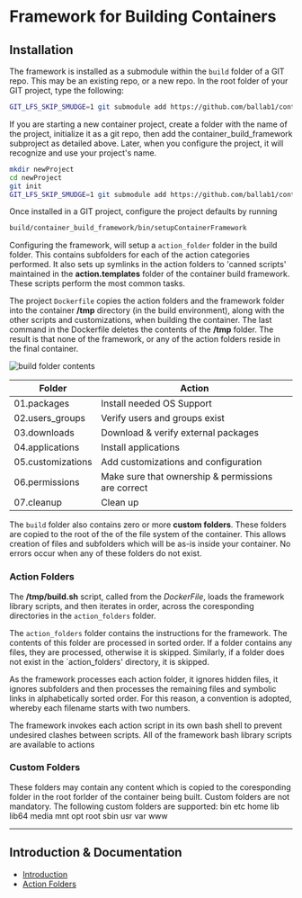 # Framework for Building Containers

## Installation

The framework is installed as a submodule within the `build` folder of a GIT repo. This may be an existing repo, or a new repo. 
In the root folder of your GIT project, type the following:
```bash
GIT_LFS_SKIP_SMUDGE=1 git submodule add https://github.com/ballab1/container_build_framework.git build/container_build_framework
```
If you are starting a new container project, create a folder with the name of the project, initialize it as a git repo, then add the container\_build\_framework subproject as detailed above. Later, when you configure the project, it will recognize and use your project's name.
```bash
mkdir newProject
cd newProject
git init
GIT_LFS_SKIP_SMUDGE=1 git submodule add https://github.com/ballab1/container_build_framework.git build/container_build_framework
```

Once installed in a GIT project, configure the project defaults by running 
```bash
build/container_build_framework/bin/setupContainerFramework
```

Configuring the framework, will setup a `action_folder` folder in the build folder. This contains subfolders for each of the action categories performed. It also sets up symlinks in the action folders to 'canned scripts' maintained in the **action.templates** folder of the container build framework. These scripts perform the most common tasks. 

The project `Dockerfile` copies the action folders and the framework folder into the container **/tmp** directory (in the build environment), along with the other scripts and customizations, when building the container. The last command in the Dockerfile deletes the contents of the **/tmp** folder. The result is that none of the framework, or any of the action folders reside in the final container.

![build folder contents](./build_folder_contents.png) 


Folder | Action
--- | --- 
01.packages |  Install needed OS Support
02.users_groups | Verify users and groups exist
03.downloads | Download & verify external packages
04.applications | Install applications
05.customizations | Add customizations and configuration
06.permissions | Make sure that ownership & permissions are correct
07.cleanup | Clean up 


The `build` folder also contains zero or more **custom folders**. These folders are copied to the root of the of the file system of the container. 
This allows creation of files and subfolders which will be as-is inside your container. No errors occur when any of these folders do not exist.

### Action Folders
The **/tmp/build.sh** script, called from the *DockerFile*, loads the framework library scripts, and then iterates in order, across the coresponding directories in the `action_folders` folder.

The `action_folders` folder contains the instructions for the framework. The contents of this folder are processed in sorted order.
If a folder contains any files, they are processed, otherwise it is skipped. Similarly, if a folder does not exist in the `action_folders' directory, it is skipped.

As the framework processes each action folder, it ignores hidden files, it ignores subfolders and then processes the remaining files and symbolic links in alphabetically sorted order.
For this reason, a convention is adopted, whereby each filename starts with two numbers.

The framework invokes each action script in its own bash shell to prevent undesired clashes between scripts. All of the framework bash library scripts are available to actions


### Custom Folders
These folders may contain any content which is copied to the coresponding folder in the root forlder of the container being built.
Custom folders are not mandatory. The following custom folders are supported:
bin etc home lib lib64 media mnt opt root sbin usr var www


**************

## Introduction & Documentation
- [Introduction](../README.md)
- [Action Folders](./ActionFolders.md)

